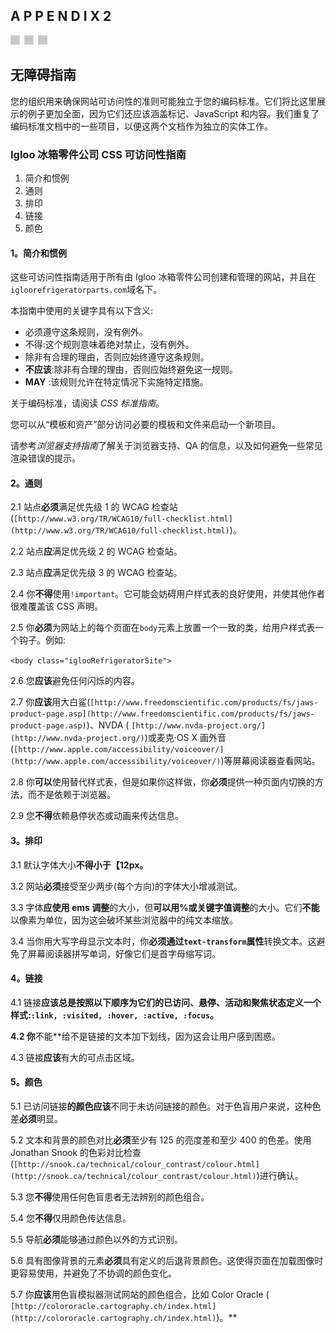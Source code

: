 ## A P P E N D I X 2

![images](img/squ.jpg)

## 无障碍指南

您的组织用来确保网站可访问性的准则可能独立于您的编码标准。它们将比这里展示的例子更加全面，因为它们还应该涵盖标记、JavaScript 和内容。我们重复了编码标准文档中的一些项目，以便这两个文档作为独立的实体工作。

### Igloo 冰箱零件公司 CSS 可访问性指南

1.  简介和惯例
2.  通则
3.  排印
4.  链接
5.  颜色

#### 1。简介和惯例

这些可访问性指南适用于所有由 Igloo 冰箱零件公司创建和管理的网站，并且在`igloorefrigeratorparts.com`域名下。

本指南中使用的关键字具有以下含义:

*   必须遵守这条规则，没有例外。
*   不得:这个规则意味着绝对禁止，没有例外。
*   除非有合理的理由，否则应始终遵守这条规则。
*   **不应该**:除非有合理的理由，否则应始终避免这一规则。
*   **MAY** :该规则允许在特定情况下实施特定措施。

关于编码标准，请阅读 *CSS 标准指南*。

您可以从“模板和资产”部分访问必要的模板和文件来启动一个新项目。

请参考*浏览器支持指南*了解关于浏览器支持、QA 的信息，以及如何避免一些常见渲染错误的提示。

#### 2。通则

2.1 站点**必须**满足优先级 1 的 WCAG 检查站(`[http://www.w3.org/TR/WCAG10/full-checklist.html](http://www.w3.org/TR/WCAG10/full-checklist.html)`)。

2.2 站点**应**满足优先级 2 的 WCAG 检查站。

2.3 站点**应**满足优先级 3 的 WCAG 检查站。

2.4 你**不得**使用`!important`。它可能会妨碍用户样式表的良好使用，并使其他作者很难覆盖该 CSS 声明。

2.5 你**必须**为网站上的每个页面在`body`元素上放置一个一致的类，给用户样式表一个钩子。例如:

`<body class="iglooRefrigeratorSite">`

2.6 您**应该**避免任何闪烁的内容。

2.7 你**应该**用大白鲨(`[http://www.freedomscientific.com/products/fs/jaws-product-page.asp](http://www.freedomscientific.com/products/fs/jaws-product-page.asp)`)、NVDA ( `[http://www.nvda-project.org/](http://www.nvda-project.org/)`)或麦克·OS X 画外音(`[http://www.apple.com/accessibility/voiceover/](http://www.apple.com/accessibility/voiceover/)`)等屏幕阅读器查看网站。

2.8 你**可以**使用替代样式表，但是如果你这样做，你**必须**提供一种页面内切换的方法，而不是依赖于浏览器。

2.9 您**不得**依赖悬停状态或动画来传达信息。

#### 3。排印

3.1 默认字体大小**不得小于【12px。**

3.2 网站**必须**接受至少两步(每个方向)的字体大小增减测试。

3.3 字体**应使用 ems 调整**的大小，但**可以用%或关键字值调整**的大小。它们**不能**以像素为单位，因为这会破坏某些浏览器中的纯文本缩放。

3.4 当你用大写字母显示文本时，你**必须通过`text-transform`属性**转换文本。这避免了屏幕阅读器拼写单词，好像它们是首字母缩写词。

#### 4。链接

4.1 链接**应该总是按照以下顺序为它们的已访问、悬停、活动和聚焦状态定义一个样式:`:link, :visited, :hover, :active, :focus`。**

 **4.2 你**不能**给不是链接的文本加下划线，因为这会让用户感到困惑。

4.3 链接**应该**有大的可点击区域。

#### 5。颜色

5.1 已访问链接**的颜色应该**不同于未访问链接的颜色。对于色盲用户来说，这种色差**必须**明显。

5.2 文本和背景的颜色对比**必须**至少有 125 的亮度差和至少 400 的色差。使用 Jonathan Snook 的色彩对比检查(`[http://snook.ca/technical/colour_contrast/colour.html](http://snook.ca/technical/colour_contrast/colour.html)`)进行确认。

5.3 您**不得**使用任何色盲患者无法辨别的颜色组合。

5.4 您**不得**仅用颜色传达信息。

5.5 导航**必须**能够通过颜色以外的方式识别。

5.6 具有图像背景的元素**必须**具有定义的后退背景颜色。这使得页面在加载图像时更容易使用，并避免了不协调的颜色变化。

5.7 你**应该**用色盲模拟器测试网站的颜色组合，比如 Color Oracle ( `[http://colororacle.cartography.ch/index.html](http://colororacle.cartography.ch/index.html)`)。**